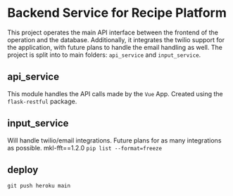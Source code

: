 # Backend Service for Recipe Platform

This project operates the main API interface between the frontend of the operation and the database. Additionally, it integrates the twilio support for the application, with future plans to handle the email handling as well. The project is split into to main folders: `api_service` and `input_service`.

## api_service

This module handles the API calls made by the `Vue` App. Created using the `flask-restful` package.

## input_service

Will handle twilio/email integrations. Future plans for as many integrations as possible.
mkl-fft==1.2.0
`pip list --format=freeze`

## deploy

`git push heroku main`
